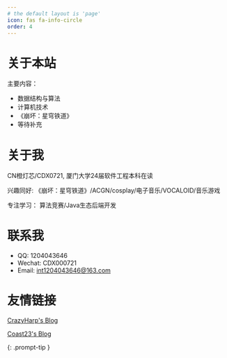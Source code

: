 ```yaml
---
# the default layout is 'page'
icon: fas fa-info-circle
order: 4
---
```


# 关于本站

主要内容：

- 数据结构与算法
- 计算机技术
- 《崩坏：星穹铁道》
- 等待补充

# 关于我

CN橙灯芯/CDX0721, 厦门大学24届软件工程本科在读

兴趣同好: 《崩坏：星穹铁道》/ACGN/cosplay/电子音乐/VOCALOID/音乐游戏

专注学习： 算法竞赛/Java生态后端开发

# 联系我

- QQ: 1204043646
- Wechat: CDX000721
- Email: int1204043646@163.com

# 友情链接

[CrazyHarp's Blog](https://www.crazyharp.icu)

[Coast23's Blog](https://coast23.github.io)

{: .prompt-tip }
